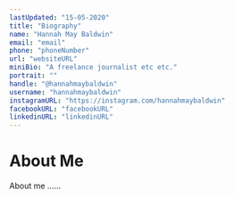 ```yaml
---
lastUpdated: "15-05-2020"
title: "Biography"
name: "Hannah May Baldwin"
email: "email"
phone: "phoneNumber"
url: "websiteURL"
miniBio: "A freelance journalist etc etc."
portrait: ""
handle: "@hannahmaybaldwin"
username: "hannahmaybaldwin"
instagramURL: "https://instagram.com/hannahmaybaldwin"
facebookURL: "facebookURL"
linkedinURL: "linkedinURL"
---
```


# About Me

About me ......
